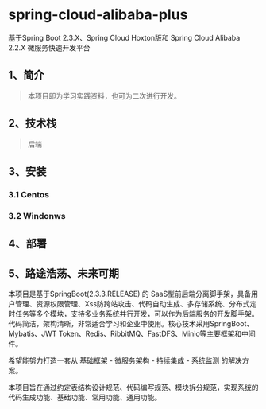 # spring-cloud-alibaba-plus
基于Spring Boot 2.3.X、Spring Cloud Hoxton版和 Spring Cloud Alibaba 2.2.X 微服务快速开发平台

## 1、简介
> 本项目即为学习实践资料，也可为二次进行开发。
## 2、技术栈
> 后端

## 3、安装
### 3.1 Centos

### 3.2 Windonws

## 4、部署

## 5、路途浩荡、未来可期
本项目是基于SpringBoot(2.3.3.RELEASE) 的 SaaS型前后端分离脚手架，具备用户管理、资源权限管理、Xss防跨站攻击、代码自动生成、多存储系统、分布式定时任务等多个模块，支持多业务系统并行开发，可以作为后端服务的开发脚手架。 代码简洁，架构清晰，非常适合学习和企业中使用。核心技术采用SpringBoot、Mybatis、JWT Token、Redis、RibbitMQ、FastDFS、Minio等主要框架和中间件。

希望能努力打造一套从 基础框架 - 微服务架构 - 持续集成 - 系统监测 的解决方案。

本项目旨在通过约定表结构设计规范、代码编写规范、模块拆分规范，实现系统的代码生成功能、基础功能、常用功能、通用功能。

